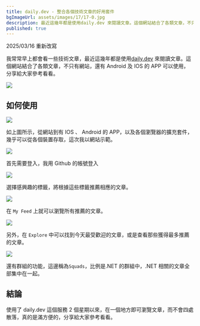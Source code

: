 ```yaml
---
title: daily.dev - 整合各個技術文章的好用套件
bgImageUrl: assets/images/17/17-0.jpg
description: 最近這幾年都是使用daily.dev 來閱讀文章。這個網站結合了各類文章，不只有網站，還有 Android 及 IOS 的 APP 可以使用，分享給大家參考看看。
published: true
---
```


2025/03/16 重新改寫

我常常早上都會看一些技術文章，最近這幾年都是使用[daily.dev](https://daily.dev/) 來閱讀文章。這個網站結合了各類文章，不只有網站，還有 Android 及 IOS 的 APP 可以使用，分享給大家參考看看。

<img class="img-responsive" loading="lazy" src="assets/images/17/17-01.png">

## 如何使用

<img class="img-responsive" loading="lazy" src="assets/images/17/17-02.png">

如上圖所示，從網站到有 IOS 、 Android 的 APP，以及各個瀏覽器的擴充套件，幾乎可以從各個裝置存取，這次我以網站示範。

<img class="img-responsive" loading="lazy" src="assets/images/17/17-03.png">

首先需要登入，我用 Github 的帳號登入

<img class="img-responsive" loading="lazy" src="assets/images/17/17-04.png">

選擇感興趣的標籤，將根據這些標籤推薦相應的文章。

<img class="img-responsive" loading="lazy" src="assets/images/17/17-05.png">

在 `My Feed` 上就可以瀏覽所有推薦的文章。

<img class="img-responsive" loading="lazy" src="assets/images/17/17-06.png">

另外，在 `Explore` 中可以找到今天最受歡迎的文章，或是查看那些獲得最多推薦的文章。

<img class="img-responsive" loading="lazy" src="assets/images/17/17-07.png">

還有群組的功能，這邊稱為`Squads`，比例是.NET 的群組中，.NET 相關的文章全部集中在一起。

## 結論

使用了 daily.dev 這個服務 2 個星期以來，在一個地方即可瀏覽文章，而不會四處散落，真的是滿方便的，分享給大家參考看看。
